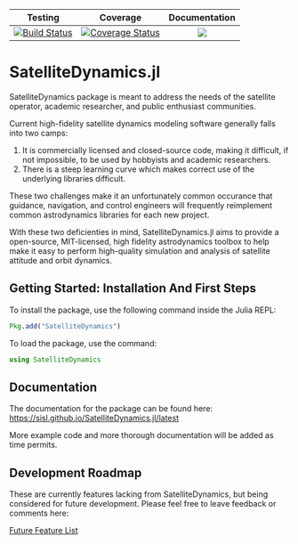 | Testing | Coverage | Documentation |
| :-----: | :------: | :-----------: |
| [![Build Status](https://travis-ci.org/sisl/SatelliteDynamics.jl.svg?branch=master)](https://travis-ci.org/sisl/SatelliteDynamics.jl) | [![Coverage Status](https://coveralls.io/repos/github/sisl/SatelliteDynamics.jl/badge.svg?branch=master)](https://coveralls.io/github/sisl/SatelliteDynamics.jl?branch=master) | [![](https://img.shields.io/badge/docs-latest-blue.svg)](https://sisl.github.io/SatelliteDynamics.jl/latest) |

# SatelliteDynamics.jl
SatelliteDynamics package is meant to address the needs of the satellite operator, academic researcher, and public enthusiast communities.

Current high-fidelity satellite dynamics modeling software generally falls into two camps:
1. It is commercially licensed and closed-source code, making it difficult, if not impossible, to be used by hobbyists and academic researchers.
2. There is a steep learning curve which makes correct use of the underlying libraries difficult.

These two challenges make it an unfortunately common occurance that guidance, navigation, and control engineers will frequently reimplement common astrodynamics libraries for each new project.

With these two deficienties in mind, SatelliteDynamics.jl aims to provide a open-source, MIT-licensed, high fidelity astrodynamics toolbox to help make it easy to perform high-quality simulation and analysis of satellite attitude and orbit dynamics.

## Getting Started: Installation And First Steps

To install the package, use the following command inside the Julia REPL:
```julia
Pkg.add("SatelliteDynamics")
```

To load the package, use the command:

```julia
using SatelliteDynamics
```

## Documentation

The documentation for the package can be found here: <https://sisl.github.io/SatelliteDynamics.jl/latest>

More example code and more thorough documentation will be added as time permits.

## Development Roadmap

These are currently features lacking from SatelliteDynamics, but being considered
for future development. Please feel free to leave feedback or comments here:

[Future Feature List](https://github.com/sisl/SatelliteDynamics.jl/issues/4)